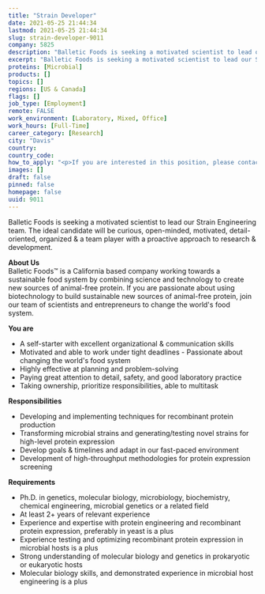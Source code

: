 ```yaml
---
title: "Strain Developer"
date: 2021-05-25 21:44:34
lastmod: 2021-05-25 21:44:34
slug: strain-developer-9011
company: 5825
description: "Balletic Foods is seeking a motivated scientist to lead our Strain Engineering team. The ideal candidate will be curious, open-minded, motivated, detail-oriented, organized & a team player with a proactive approach to research & development."
excerpt: "Balletic Foods is seeking a motivated scientist to lead our Strain Engineering team. The ideal candidate will be curious, open-minded, motivated, detail-oriented, organized & a team player with a proactive approach to research & development."
proteins: [Microbial]
products: []
topics: []
regions: [US & Canada]
flags: []
job_type: [Employment]
remote: FALSE
work_environment: [Laboratory, Mixed, Office]
work_hours: [Full-Time]
career_category: [Research]
city: "Davis"
country: 
country_code: 
how_to_apply: "<p>If you are interested in this position, please contact <a href=\"mailto:careers@balleticfoods.com\">careers@balleticfoods.com</a>.</p>"
images: []
draft: false
pinned: false
homepage: false
uuid: 9011
---
```

Balletic Foods is seeking a motivated scientist to lead our Strain
Engineering team. The ideal candidate will be curious, open-minded,
motivated, detail-oriented, organized & a team player with a proactive
approach to research & development.

**About Us**\
Balletic Foods™ is a California based company working towards a
sustainable food system by combining science and technology to create
new sources of animal-free protein. If you are passionate about using
biotechnology to build sustainable new sources of animal-free protein,
join our team of scientists and entrepreneurs to change the world's food
system.

**You are**

-   A self-starter with excellent organizational & communication skills
-   Motivated and able to work under tight deadlines - Passionate about
    changing the world\'s food system
-   Highly effective at planning and problem-solving
-   Paying great attention to detail, safety, and good laboratory
    practice
-   Taking ownership, prioritize responsibilities, able to multitask

**Responsibilities**

-   Developing and implementing techniques for recombinant protein
    production
-   Transforming microbial strains and generating/testing novel strains
    for high-level protein expression
-   Develop goals & timelines and adapt in our fast-paced environment
-   Development of high-throughput methodologies for protein expression
    screening

**Requirements**

-   Ph.D. in genetics, molecular biology, microbiology, biochemistry,
    chemical engineering, microbial genetics or a related field
-   At least 2+ years of relevant experience
-   Experience and expertise with protein engineering and recombinant
    protein expression, preferably in yeast is a plus
-   Experience testing and optimizing recombinant protein expression in
    microbial hosts is a plus
-   Strong understanding of molecular biology and genetics in
    prokaryotic or eukaryotic hosts
-   Molecular biology skills, and demonstrated experience in microbial
    host engineering is a plus
